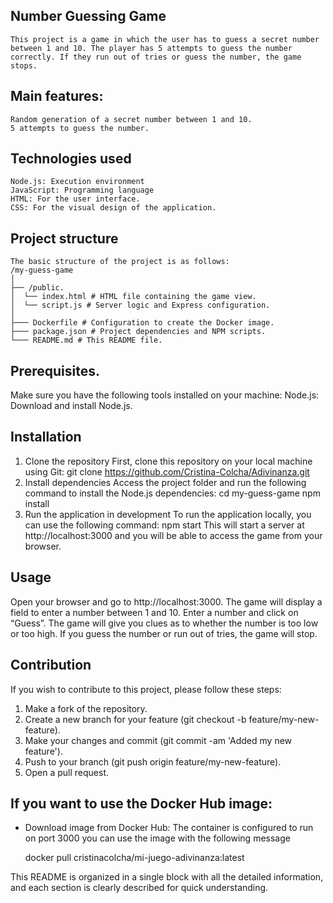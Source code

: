  
## Number Guessing Game
    This project is a game in which the user has to guess a secret number between 1 and 10. The player has 5 attempts to guess the number correctly. If they run out of tries or guess the number, the game stops.
## Main features:
    Random generation of a secret number between 1 and 10.
    5 attempts to guess the number.
## Technologies used
    Node.js: Execution environment 
    JavaScript: Programming language 
    HTML: For the user interface.
    CSS: For the visual design of the application.
## Project structure
    The basic structure of the project is as follows:
    /my-guess-game
    │
    ├── /public.
    │  └── index.html # HTML file containing the game view.
    │  └── script.js # Server logic and Express configuration.
    │
    ├─── Dockerfile # Configuration to create the Docker image.
    ├─── package.json # Project dependencies and NPM scripts.
    └─── README.md # This README file.
## Prerequisites.
Make sure you have the following tools installed on your machine:
Node.js: Download and install Node.js.
## Installation
1. Clone the repository
First, clone this repository on your local machine using Git:
    git clone https://github.com/Cristina-Colcha/Adivinanza.git
2. Install dependencies
Access the project folder and run the following command to install the Node.js dependencies:
    cd my-guess-game
    npm install
3. Run the application in development
To run the application locally, you can use the following command:
    npm start
This will start a server at http://localhost:3000 and you will be able to access the game from your browser.
## Usage
Open your browser and go to http://localhost:3000.
    The game will display a field to enter a number between 1 and 10.
    Enter a number and click on “Guess”.
    The game will give you clues as to whether the number is too low or too high.
    If you guess the number or run out of tries, the game will stop.
## Contribution
If you wish to contribute to this project, please follow these steps:
1. Make a fork of the repository.
2. Create a new branch for your feature (git checkout -b feature/my-new-feature).
3. Make your changes and commit (git commit -am 'Added my new feature').
4. Push to your branch (git push origin feature/my-new-feature).
5. Open a pull request.
## If you want to use the Docker Hub image:
* Download image from Docker Hub:
    The container is configured to run on port 3000 you can use the image with the following message

    docker pull cristinacolcha/mi-juego-adivinanza:latest

This README is organized in a single block with all the detailed information, and each section is clearly described for quick understanding.

